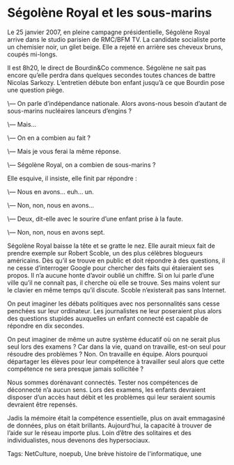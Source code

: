 # Ségolène Royal et les sous-marins

Le 25 janvier 2007, en pleine campagne présidentielle, Ségolène Royal arrive dans le studio parisien de RMC/BFM TV. La candidate socialiste porte un chemisier noir, un gilet beige. Elle a rejeté en arrière ses cheveux bruns, coupés mi-longs.

Il est 8h20, le direct de Bourdin&amp;Co commence. Ségolène ne sait pas encore qu’elle perdra dans quelques secondes toutes chances de battre Nicolas Sarkozy. L’entretien débute bon enfant jusqu’à ce que Bourdin pose une question piège.

\— On parle d’indépendance nationale. Alors avons-nous besoin d’autant de sous-marins nucléaires lanceurs d’engins ?

\— Mais…

\— On en a combien au fait ?

\— Mais je vous ferai la même réponse.

\— Ségolène Royal, on a combien de sous-marins ?

Elle esquive, il insiste, elle finit par répondre :

\— Nous en avons… euh… un.

\— Non, non, nous en avons…

\— Deux, dit-elle avec le sourire d’une enfant prise à la faute.

\— Non, non, nous en avons sept.

Ségolène Royal baisse la tête et se gratte le nez. Elle aurait mieux fait de prendre exemple sur Robert Scoble, un des plus célèbres blogueurs américains. Dès qu’il se trouve en public et doit répondre à des questions, il ne cesse d’interroger Google pour chercher des faits qui étaieraient ses propos. Il n’a aucune honte d’avoir oublié un chiffre. Si on lui parle d’une ville qu’il ne connaît pas, il cherche où elle se trouve. Ses mains volent sur le clavier en même temps qu’il discute. Scoble n’existerait pas sans Internet.

On peut imaginer les débats politiques avec nos personnalités sans cesse penchées sur leur ordinateur. Les journalistes ne leur poseraient plus alors des questions stupides auxquelles un enfant connecté est capable de répondre en dix secondes.

On peut imaginer de même un autre système éducatif où on ne serait plus seul lors des examens ? Car dans la vie, quand on travaille, est-on seul pour résoudre des problèmes ? Non. On travaille en équipe. Alors pourquoi départager les élèves pour leur compétence à travailler seul alors que cette compétence ne sera presque jamais sollicitée ?

Nous sommes dorénavant connectés. Tester nos compétences de déconnecté n’a aucun sens. Lors des examens, les enfants devraient disposer d’un accès haut débit et les problèmes qui leur seraient soumis devraient être repensés.

Jadis la mémoire était la compétence essentielle, plus on avait emmagasiné de données, plus on était brillants. Aujourd’hui, la capacité à trouver de l’aide sur le réseau importe plus. Loin d’être des solitaires et des individualistes, nous devenons des hypersociaux.

Tags: NetCulture, noepub, Une brève histoire de l'informatique, une